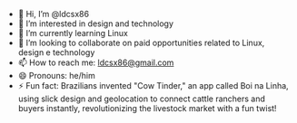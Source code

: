 - 👋 Hi, I’m @ldcsx86
- 👀 I’m interested in design and technology
- 🌱 I’m currently learning Linux
- 💞️ I’m looking to collaborate on paid opportunities related to Linux, design e technology
- 📫 How to reach me: ldcsx86@gmail.com
- 😄 Pronouns: he/him
- ⚡ Fun fact: Brazilians invented "Cow Tinder," an app called Boi na Linha, using slick design and geolocation to connect cattle ranchers and buyers instantly, revolutionizing the livestock market with a fun twist!

<!---
ldcsx86/ldcsx86 is a ✨ special ✨ repository because its `README.md` (this file) appears on your GitHub profile.
You can click the Preview link to take a look at your changes.
--->
